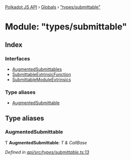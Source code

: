 [Polkadot JS API](../README.md) › [Globals](../globals.md) › ["types/submittable"](_types_submittable_.md)

# Module: "types/submittable"

## Index

### Interfaces

* [AugmentedSubmittables](../interfaces/_types_submittable_.augmentedsubmittables.md)
* [SubmittableExtrinsicFunction](../interfaces/_types_submittable_.submittableextrinsicfunction.md)
* [SubmittableModuleExtrinsics](../interfaces/_types_submittable_.submittablemoduleextrinsics.md)

### Type aliases

* [AugmentedSubmittable](_types_submittable_.md#augmentedsubmittable)

## Type aliases

###  AugmentedSubmittable

Ƭ **AugmentedSubmittable**: *T & CallBase*

*Defined in [api/src/types/submittable.ts:13](https://github.com/polkadot-js/api/blob/21a2b5f0b7/packages/api/src/types/submittable.ts#L13)*
